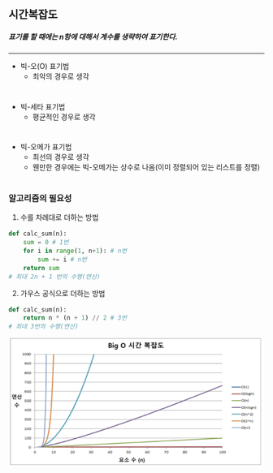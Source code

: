 ## 시간복잡도

##### 표기를 할 때에는 n항에 대해서 계수를 생략하여 표기한다.

---

- 빅-오(O) 표기법
  - 최악의 경우로 생각

#

- 빅-세타 표기법
  - 평균적인 경우로 생각

#

- 빅-오메가 표기법
  - 최선의 경우로 생각
  - 웬만한 경우에는 빅-오메가는 상수로 나옴(이미 정렬되어 있는 리스트를 정렬)

#

### 알고리즘의 필요성

1. 수를 차례대로 더하는 방법

```python
def calc_sum(n):
	sum = 0 # 1번
	for i in range(1, n+1): # n번
		sum += i # n번
	return sum
# 최대 2n + 1 번의 수행(연산)
```

2. 가우스 공식으로 더하는 방법

```python
def calc_sum(n):
	return n * (n + 1) // 2 # 3번
# 최대 3번의 수행(연산)
```
![time-complex](./img/time-complex.PNG)
